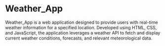 # Weather_App
Weather_App is a web application designed to provide users with real-time weather information for a specified location. Developed using HTML, CSS, and JavaScript, the application leverages a weather API to fetch and display current weather conditions, forecasts, and relevant meteorological data.
